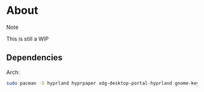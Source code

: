 # About
> [!NOTE]
> This is still a WIP 

## Dependencies
Arch:
```sh
sudo pacman -S hyprland hyprpaper xdg-desktop-portal-hyprland gnome-keyring waybar
```